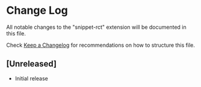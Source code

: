 # Change Log

All notable changes to the "snippet-rct" extension will be documented in this file.

Check [Keep a Changelog](http://keepachangelog.com/) for recommendations on how to structure this file.

## [Unreleased]

- Initial release